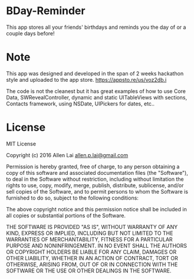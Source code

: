 # BDay-Reminder

This app stores all your friends' birthdays and reminds you the day of or a couple days before!

# Note

This app was designed and developed in the span of 2 weeks hackathon style and uploaded to the app store. https://appsto.re/us/voz2db.i

The code is not the cleanest but it has great examples of how to use Core Data, SWRevealController, dynamic and static UITableViews with sections, Contacts framework, using NSDate, UIPickers for dates, etc..



# License

MIT License

Copyright (c) 2016 Allen Lai allen.p.lai@gmail.com

Permission is hereby granted, free of charge, to any person obtaining a copy
of this software and associated documentation files (the "Software"), to deal
in the Software without restriction, including without limitation the rights
to use, copy, modify, merge, publish, distribute, sublicense, and/or sell
copies of the Software, and to permit persons to whom the Software is
furnished to do so, subject to the following conditions:

The above copyright notice and this permission notice shall be included in all
copies or substantial portions of the Software.

THE SOFTWARE IS PROVIDED "AS IS", WITHOUT WARRANTY OF ANY KIND, EXPRESS OR
IMPLIED, INCLUDING BUT NOT LIMITED TO THE WARRANTIES OF MERCHANTABILITY,
FITNESS FOR A PARTICULAR PURPOSE AND NONINFRINGEMENT. IN NO EVENT SHALL THE
AUTHORS OR COPYRIGHT HOLDERS BE LIABLE FOR ANY CLAIM, DAMAGES OR OTHER
LIABILITY, WHETHER IN AN ACTION OF CONTRACT, TORT OR OTHERWISE, ARISING FROM,
OUT OF OR IN CONNECTION WITH THE SOFTWARE OR THE USE OR OTHER DEALINGS IN THE
SOFTWARE.

